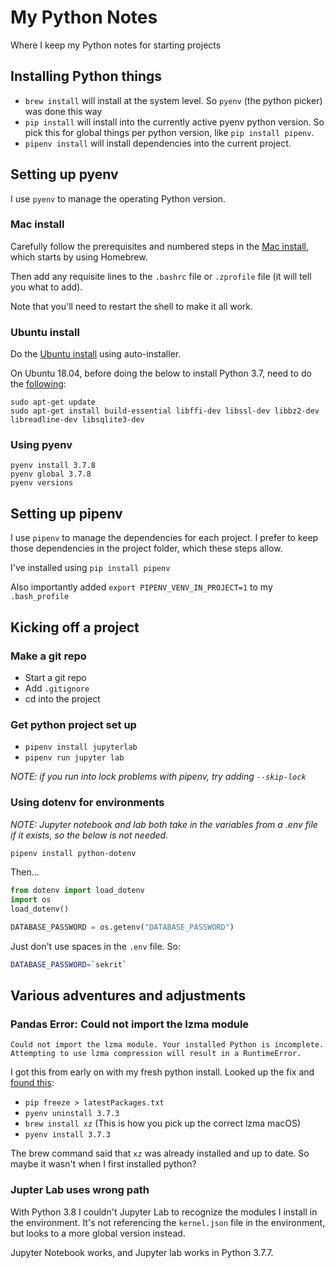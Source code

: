 # My Python Notes

Where I keep my Python notes for starting projects

## Installing Python things

- `brew install` will install at the system level. So `pyenv` (the python picker) was done this way
- `pip install` will install into the currently active pyenv python version. So pick this for global things per python version, like `pip install pipenv`.  
- `pipenv install` will install dependencies into the current project. 

## Setting up pyenv

I use `pyenv` to manage the operating Python version. 

### Mac install

Carefully follow the prerequisites and numbered steps in the [Mac install](https://github.com/pyenv/pyenv#homebrew-on-macos), which starts by using Homebrew.

Then add any requisite lines to the `.bashrc` file or `.zprofile` file (it will tell you what to add).

Note that you'll need to restart the shell to make it all work.

### Ubuntu install

Do the [Ubuntu install](https://github.com/pyenv/pyenv-installer) using auto-installer.

On Ubuntu 18.04, before doing the below to install Python 3.7, need to do the [following](https://code.luasoftware.com/tutorials/linux/ubuntu-pyenv-build-python-37-common-error/):

```
sudo apt-get update
sudo apt-get install build-essential libffi-dev libssl-dev libbz2-dev libreadline-dev libsqlite3-dev
```

### Using pyenv

```
pyenv install 3.7.8
pyenv global 3.7.8
pyenv versions
```

## Setting up pipenv

I use `pipenv` to manage the dependencies for each project. I prefer to keep those dependencies in the project folder, which these steps allow.

I've installed using `pip install pipenv`

Also importantly added `export PIPENV_VENV_IN_PROJECT=1` to my `.bash_profile`


## Kicking off a project

### Make a git repo

- Start a git repo
- Add `.gitignore`
- cd into the project

### Get python project set up

- `pipenv install jupyterlab`
- `pipenv run jupyter lab`

_NOTE: if you run into lock problems with pipenv, try adding `--skip-lock`_

### Using dotenv for environments

*NOTE:  Jupyter notebook and lab both take in the variables from a .env file if it exists, so the below is not needed.*

```bash
pipenv install python-dotenv
```
Then...

```python
from dotenv import load_dotenv
import os
load_dotenv()

DATABASE_PASSWORD = os.getenv("DATABASE_PASSWORD")
```

Just don't use spaces in the `.env` file. So:

```bash
DATABASE_PASSWORD=`sekrit`
```

## Various adventures and adjustments

### Pandas Error: Could not import the lzma module

```
Could not import the lzma module. Your installed Python is incomplete. Attempting to use lzma compression will result in a RuntimeError.
```

I got this from early on with my fresh python install. Looked up the fix and [found this](https://github.com/pandas-dev/pandas/issues/27532#issuecomment-517259553):


- `pip freeze > latestPackages.txt`
- `pyenv uninstall 3.7.3`
- `brew install xz` (This is how you pick up the correct lzma macOS)
- `pyenv install 3.7.3`

The brew command said that `xz` was already installed and up to date. So maybe it wasn't when I first installed python?

### Jupter Lab uses wrong path

With Python 3.8 I couldn't Jupyter Lab to recognize the modules I install in the environment. It's not referencing the `kernel.json` file in the environment, but looks to a more global version instead.

Jupyter Notebook works, and Jupyter lab works in Python 3.7.7.







